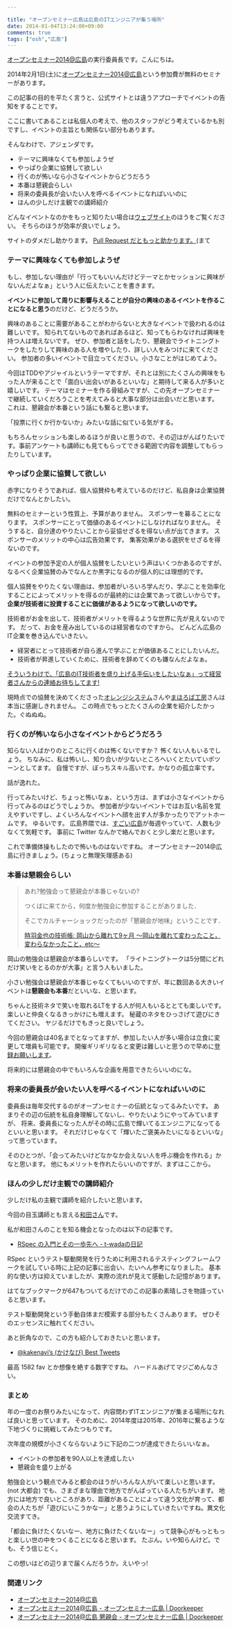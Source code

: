 ```yaml
---

title: "オープンセミナー広島は広島のITエンジニアが集う場所"
date: 2014-01-04T13:24:00+09:00
comments: true
tags: ["osh","広島"]
---
```


[オープンセミナー2014@広島](http://osh-2014.github.io/)の実行委員長です。こんにちは。

2014年2月1日(土)に[オープンセミナー2014@広島](http://osh-2014.github.io/)という参加費が無料のセミナーがあります。

この記事の目的を平たく言うと、公式サイトとは違うアプローチでイベントの告知をすることです。

ここに書いてあることは私個人の考えで、他のスタッフがどう考えているかも別ですし、イベントの主旨とも関係ない部分もあります。

そんなわけで、アジェンダです。

* テーマに興味なくても参加しようぜ
* やっぱり企業に協賛して欲しい
* 行くのが怖いなら小さなイベントからどうだろう
* 本番は懇親会らしい
* 将来の委員長が会いたい人を呼べるイベントになればいいのに
* ほんの少しだけ主観での講師紹介

どんなイベントなのかをもっと知りたい場合は[ウェブサイト](http://osh-2014.github.io/)のほうをご覧ください。
そちらのほうが効率が良いでしょう。

サイトのダメだし助かります。
[Pull Request だともっと助かります。](https://github.com/osh-2014/osh-2014.github.com)(まて

### テーマに興味なくても参加しようぜ

もし、参加しない理由が「行ってもいいんだけどテーマとかセッションに興味がないんだよなぁ」という人に伝えたいことを書きます。

**イベントに参加して周りに影響与えることが自分の興味のあるイベントを作ることになると思う**のだけど、どうだろうか。

興味のあることに需要があることがわからないと大きなイベントで扱われるのは難しいです。
知られてないものであればあるほど、知ってもらわなければ興味を持つ人は増えないです。
ぜひ、参加者と話をしたり、懇親会でライトニングトークをしたりして興味のある人を増やしたり、詳しい人をみつけに来てください。
参加者の多いイベントで目立ってください。小さなことがはじめてよう。

今回はTDDやアジャイルというテーマですが、それとは別にたくさんの興味をもった人が来ることで「面白い出会いがあるといいな」と期待して来る人が多いと嬉しいです。
テーマはセミナーを作る骨組みですが、この先オープンセミナーで継続していくだろうことを考えてみると大事な部分は出会いだと思います。
これは、懇親会が本番という話にも繋ると思います。

「投票に行くか行かないか」みたいな話に似ている気がする。

もちろんセッションも楽しめるほうが良いと思うので、その辺はがんばりたいです。事前アンケートも講師にも見てもらってできる範囲で内容を調整してもらったりしています。

### やっぱり企業に協賛して欲しい

赤字になりそうであれば、個人協賛枠も考えているのだけど、私自身は企業協賛だけでなんとかしたい。

無料のセミナーという性質上、予算がありません。
スポンサーを募ることになります。
スポンサーにとって価値のあるイベントにしなければなりません。
そうすると、自分達のやりたいことから妥協せざるを得ない点が出てきます。
スポンサーのメリットの中心は広告効果です。
集客効果がある選択をせざるを得ないのです。

イベントの参加予定の人が個人協賛をしたいという声はいくつかあるのですが、なるべく企業協賛のみでなんとか黒字になるのが個人的には理想的です。

個人協賛をやりたくない理由は、参加者がいろいろ学んだり、学ぶことを効率化することによってメリットを得るのが最終的には企業であって欲しいからです。
**企業が技術者に投資することに価値があるようになって欲しいのです。**

技術者がお金を出して、技術者がメリットを得るような世界に先が見えないのです。
だって、お金を産み出しているのは経営者なのですから。
どんどん広島のIT企業を巻き込んでいきたい。

* 経営者にとって技術者が自ら進んで学ぶことが価値あることにしたいんだ。
* 技術者が昇進していくために、技術者を辞めてくのも嫌なんだよなぁ。

[そういうわけで、「広島のIT技術者を盛り上げる手伝いをしたいなぁ」って経営者さんからの連絡お待ちしてます!](http://osh-web.doorkeeper.jp/contact/new)

現時点での協賛を決めてくださった[オレンジシステム](http://www.orange.co.jp/)さんや[まほろば工房](http://www.ate-mahoroba.jp/)さんは本当に感謝しきれません。
この時点でもっとたくさんの企業を紹介したかった。ぐぬぬぬ。


### 行くのが怖いなら小さなイベントからどうだろう

知らない人ばかりのところに行くのは怖くないですか？
怖くない人もいるでしょう。
ちなみに、私は怖いし、知り合いが少ないところへいくとたいていポツーンとしてます。
自慢ですが、ぼっちスキル高いです。かなりの孤立率です。

話が逸れた。

行ってみたいけど、ちょっと怖いなぁ、という方は、まずは小さなイベントから行ってみるのはどうでしょうか。
参加者が少ないイベントではお互い名前を覚えやすいですし、よくいろんなイベントへ顔を出す人が多かったりでアットホームです。
ゆるいです。
広島界隈では、[すごい広島](http://great-h.github.io/)が毎週やっていて、人数も少なくて気軽です。
事前に Twitter なんかで絡んでおくと少し楽だと思います。

これで準備体操もしたので怖いものはないですね。
オープンセミナー2014@広島に行きましょう。(ちょっと無理矢理感ある)

### 本番は懇親会らしい

> あれ?勉強会って懇親会が本番じゃないの?
>
> つくばに来てから，何度か勉強会に参加することがありました．
>
> そこでカルチャーショックだったのが「懇親会が地味」ということです．
>
> [時羽金也の技術帳: 岡山から離れて9ヶ月 〜岡山を離れて変わったこと，変わらなかったこと，etc〜](http://tokikane-tec.blogspot.jp/2013/12/9-etc.html)

岡山の勉強会は懇親会が本番らしいです。
「ライトニングトークは5分間にどれだけ笑いをとるのかが大事」と言う人もいました。

小さい勉強会は懇親会が本番じゃなくてもいいのですが、年に数回ある大きいイベントは**懇親会も本番**だといいな、と思います。

ちゃんと技術ネタで笑いを取れるLTをする人が何人もいるととても楽しいです。
楽しいと仲良くなるきっかけにも増えます。
秘蔵のネタをひっさげて遊びにきてください。
ヤジるだけでもきっと良いでしょう。

今回の懇親会は40名までとなってますが、参加したい人が多い場合は立食に変更して増員も可能です。
開催ギリギリなると変更は難しいと思うので早めに[登録お願いします](http://osh-web.doorkeeper.jp/events/7544)。

将来的には懇親会の中でもいろんな企画を用意できたらいいのにな。


### 将来の委員長が会いたい人を呼べるイベントになればいいのに

委員長は毎年交代するのがオープンセミナーの伝統となってるみたいです。
あまりその辺の伝統を私自身理解してないし、やりたいようにやってみていますが、
将来、委員長になった人がその時に広島で輝いてるエンジニアになってるといいと思います。
それだけじゃなくて「輝いたご褒美みたいになるといいな」って思っています。

そのひとつが、「会ってみたいけどなかなか会えない人を呼ぶ機会を作れる」かなと思います。
他にもメリットを作れたらいいのですが、まずはここから。


### ほんの少しだけ主観での講師紹介

少しだけ私の主観で講師を紹介したいと思います。

今回の目玉講師とも言える[和田さん](https://twitter.com/t_wada)です。

私が和田さんのことを知る機会となったのは以下の記事です。

* [RSpec の入門とその一歩先へ - t-wadaの日記](http://d.hatena.ne.jp/t-wada/20100228/p1)

RSpec というテスト駆動開発を行うために利用されるテスティングフレームワークを試している時に上記の記事に出会い、たいへん参考になりました。
基本的な使い方は抑えていましたが、実際の流れが見えて感動した記憶があります。

はてなブックマークが647もついてるだけでのこの記事の素晴しさを物語っていると思います。

テスト駆動開発という手動自体まだ模索する部分もたくさんあります。
ぜひそのエッセンスに触れてください。


あと折角なので、この方も紹介しておきたいと思います。

* [@kakenavi’s (かけなび) Best Tweets](http://favstar.fm/users/kakenavi)

最高 1582 fav とか想像を絶する数字ですね。
ハードルあげてマジごめんなさい。


### まとめ

年の一度のお祭りみたいになって、内容問わずITエンジニアが集まる場所になれば良いと思っています。
そのために、2014年度は2015年、2016年に繋るような下地づくりに挑戦してみたつもりです。

次年度の規模が小さくならないように下記の二つが達成できたらいいなぁ。

* イベントの参加者を90人以上を達成したい
* 懇親会を盛り上がる

勉強会という観点でみると都会のほうがいろんな人がいて楽しいと思います。
(not 大都会)
でも、さまざまな理由で地方でがんばっている人たちがいます。
地方には地方で良いところがあり、距離があることによって違う文化が育って、都会の人たちが「遊びにいこうかなー」と思うようにしていきたいですね。異文化交流すてき。

「都会に負けたくないなー、地方に負けたくないなー」って競争心がもっともっと楽しい世の中をつくることになると思います。
たぶん。いや知らんけど。でも、そう信じとく。

この想いはどの辺りまで届くんだろうか。えいやっ!

### 関連リンク

* [オープンセミナー2014@広島](http://osh-2014.github.io/)
* [オープンセミナー2014@広島 - オープンセミナー広島 | Doorkeeper](http://osh-web.doorkeeper.jp/events/7534)
* [オープンセミナー2014@広島 懇親会 - オープンセミナー広島 | Doorkeeper](http://osh-web.doorkeeper.jp/events/7544)
